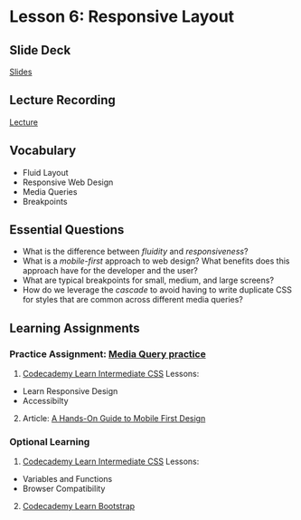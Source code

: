 # Lesson 6: Responsive Layout

## Slide Deck
[Slides](https://docs.google.com/presentation/d/1mqWZb-n8HdRcGppVrtJfWfrRV5AGkegiypxXCpsIrhI/edit?usp=sharing)

## Lecture Recording
[Lecture](https://us02web.zoom.us/rec/play/4nJRglRq5OExJ4Qf0lW8WbbHgR4SyNRWRB9ecKFJlt-4oDXXMSmDBgJzmWGQRuJK5MjH4nU9hUg_lufr.Jp4652zjAJaUffEg?canPlayFromShare=true&from=share_recording_detail&continueMode=true&componentName=rec-play&originRequestUrl=https%3A%2F%2Fus02web.zoom.us%2Frec%2Fshare%2FHRYKLz2A-23zs3kmVZs7qkkiK_vhUHyUTAiBJRnruLVB1Tk9FJZ34_xTckpTZxs9.gwhfcLL9fRZ72Ewz)

## Vocabulary
* Fluid Layout
* Responsive Web Design
* Media Queries
* Breakpoints

## Essential Questions
* What is the difference between _fluidity_ and _responsiveness_?
* What is a _mobile-first_ approach to web design? What benefits does this approach have for the developer and the user?
* What are typical breakpoints for small, medium, and large screens?
* How do we leverage the _cascade_ to avoid having to write duplicate CSS for styles that are common across different media queries?

## Learning Assignments
### Practice Assignment: [Media Query practice](https://github.com/jo-well29/responsive-media-query-practice)
1. [Codecademy Learn Intermediate CSS](https://www.codecademy.com/learn/learn-intermediate-css) Lessons:
  * Learn Responsive Design
  * Accessibilty
2. Article: [A Hands-On Guide to Mobile First Design](https://www.uxpin.com/studio/blog/a-hands-on-guide-to-mobile-first-design/)

### Optional Learning
1. [Codecademy Learn Intermediate CSS](https://www.codecademy.com/learn/learn-intermediate-css) Lessons:
  * Variables and Functions
  * Browser Compatibility 
2. [Codecademy Learn Bootstrap](https://www.codecademy.com/learn/learn-bootstrap)
